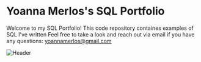 # Yoanna Merlos's SQL Portfolio
Welcome to my SQL Portfolio! This code repository containes examples of SQL I've written
Feel free to take a look and reach out via email if you have any questions:
yoannamerlos@gmail.com


![Header](./your-header-image-name.png)

